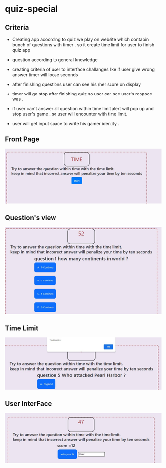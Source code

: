# quiz-special

## Criteria 

* Creating app acoording to quiz we play on website which contaoin bunch of questions with timer . 
  so it create time limit for user to finish quiz app
 
* question according to general knowledge 

* creating criteria of user to interface challanges like if user give wrong answer timer will loose seconds 

* after finishing questions user can see his /her score on display 

* timer will go stop after finishing quiz so user can see user's respoce was .

*  if user can't answer all question within time limit alert will pop up and stop user's  game . 
so user will encounter with time limit.

* user will get input space to  write his gamer identity .

## Front Page
 ![front page ](https://github.com/hiral271/quiz-special/blob/main/view/Document%2B-%2BGoogle%2BChrome%2B2021-03-31%2Bat%2B4.05.49%2BPM.jpeg)



## Question's view 
 ![](https://github.com/hiral271/quiz-special/blob/main/view/Document%2B-%2BGoogle%2BChrome%2B2021-03-31%2Bat%2B4.06.07%2BPM.jpeg)
 

 
 ## Time Limit 
  ![](https://github.com/hiral271/quiz-special/blob/main/view/Document%2B-%2BGoogle%2BChrome%2B2021-03-31%2Bat%2B4.07.20%2BPM.jpeg)
  
   
   
  ## User InterFace  
  ![](https://github.com/hiral271/quiz-special/blob/main/view/Document%2B-%2BGoogle%2BChrome%2B2021-03-31%2Bat%2B4.08.10%2BPM.jpeg)
